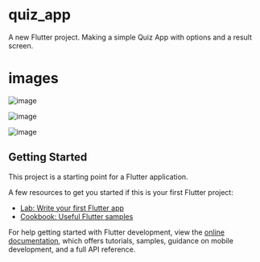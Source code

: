 # quiz_app
A new Flutter project.
Making a simple Quiz App with options and a result screen.


# images

![image](https://github.com/user-attachments/assets/7e0c44df-5144-4382-af64-80f56d9f4517)

![image](https://github.com/user-attachments/assets/222fa0a2-86cf-467e-85be-66b1f38a8aec)

![image](https://github.com/user-attachments/assets/685b6445-6982-4f5b-a8de-a80803e6cbb4)


## Getting Started

This project is a starting point for a Flutter application.

A few resources to get you started if this is your first Flutter project:

- [Lab: Write your first Flutter app](https://docs.flutter.dev/get-started/codelab)
- [Cookbook: Useful Flutter samples](https://docs.flutter.dev/cookbook)

For help getting started with Flutter development, view the
[online documentation](https://docs.flutter.dev/), which offers tutorials,
samples, guidance on mobile development, and a full API reference.
